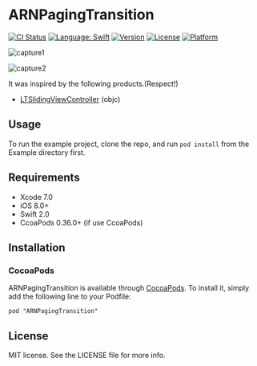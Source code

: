 # ARNPagingTransition

[![CI Status](http://img.shields.io/travis/xxxAIRINxxx/ARNPagingTransition.svg?style=flat)](https://travis-ci.org/xxxAIRINxxx/ARNPagingTransition)
[![Language: Swift](https://img.shields.io/badge/lang-Swift-yellow.svg?style=flat)](https://developer.apple.com/swift/)
[![Version](https://img.shields.io/cocoapods/v/ARNPagingTransition.svg?style=flat)](http://cocoadocs.org/docsets/ARNPagingTransition)
[![License](https://img.shields.io/cocoapods/l/ARNPagingTransition.svg?style=flat)](http://cocoadocs.org/docsets/ARNPagingTransition)
[![Platform](https://img.shields.io/cocoapods/p/ARNPagingTransition.svg?style=flat)](http://cocoadocs.org/docsets/ARNPagingTransition)

![capture1](capture1.gif "capture1")

![capture2](capture2.gif "capture2")

It was inspired by the following products.(Respect!)

- [LTSlidingViewController](https://github.com/ltebean/LTSlidingViewController) (objc)

## Usage

To run the example project, clone the repo, and run `pod install` from the Example directory first.

## Requirements

* Xcode 7.0
* iOS 8.0+
* Swift 2.0
* CcoaPods 0.36.0+ (if use CcoaPods)

## Installation

### CocoaPods

ARNPagingTransition is available through [CocoaPods](http://cocoapods.org). To install
it, simply add the following line to your Podfile:

    pod "ARNPagingTransition"

## License

MIT license. See the LICENSE file for more info.
